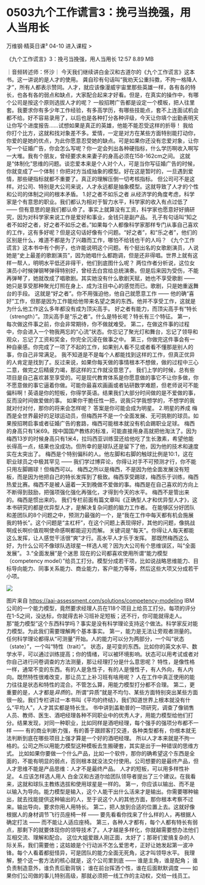 # 0503九个工作谎言3：挽弓当挽强，用人当用长


万维钢·精英日课³
04-10
进入课程 >

《九个工作谎言》3：挽弓当挽强，用人当用长
12:57 8.89 MB

｜音频转述师：怀沙｜
今天我们继续讲白金汉和古道尔的《九个工作谎言》这本书。这一讲说的是人才的使用。
龚自珍有句话叫“我劝天公重抖擞，不拘一格降人才”，所有人都表示赞同。人才，就应该像漫威宇宙里那些英雄一样，各有各的特长，也各有各的弱点和缺点，大家配合起来才好看。但是，在真实的操作中，有哪个公司是按这个原则选拔人才的呢？
一般招聘广告都是设定一个模板，把人往里套。我要求你有多少年工作经验，有多高学历，有哪些技能点，套不上连面试机会都不给。好不容易录用了，以后也是各种打分各种评级，今天让你填个出勤表明天让你写个进度报告……试想如果是真正的英雄，他能不能忍受这样的折辱！
我给你打个比方，这就和找对象差不多。爱情，一定是对方在某些方面特别能打动你，你爱的是她的优点，为此你愿意忍受她的缺点。可是如果你还没有恋爱对象，让你写一个征婚广告，你会怎么写呢？你一定会列出各种硬指标，什么学历啊收入啊写一大堆。我有个朋友，曾经要求未来妻子的身高必须在158-162cm之间。
这就是“体制化”思维的问题。谈恋爱本来是个人对个人，可是当你写征婚广告的时候，你就变成了一个体制！你把对方当成抽象的模型。好在这是暂时的，一旦遇到爱情，那些硬指标就都不重要了。真正的理解压倒一切考核指标。
但公司可不是这样。对公司、特别是大公司来说，人才永远都是抽象模型。这就导致了人才的个性和公司的体制之间的根本矛盾。
1.好之者不如乐之者
从经济学的角度考虑，科学家是个有意思的职业。我们都认为相对于智力水平，科学家的收入有点过低了 —— 但有意思的是我们都认命了。事实上就算没有工资，科学家也愿意好好搞研究，因为对科学家来说工作是爱好和事业，金钱只是副产品。
孔子有句话叫“知之者不如好之者，好之者不如乐之者。”如果每个人都像科学家那样专门从事自己喜欢的工作，这有多好呢？但是这句话好像有个问题。“好之者”，和“乐之者”，他们的区别是什么，难道不都是为了兴趣而工作，哪怕不给钱也干的人吗？
《九个工作谎言》这本书中有个例子，也许能说明这个问题。有个挺出名的女歌剧演员，人说她是“史上最差的歌剧演员”，因为她唱什么都跑调，但是还非得唱。世界上就有这样一帮人，明明水平低还非得干，他们到底图什么呢？
两位作者分析说，这位女演员小时候弹钢琴弹得特别好，曾经去白宫给总统演奏。但是后来因为受伤，不能再弹琴了，她就改成了唱歌剧。其实她没有什么歌剧天赋，她也不享受歌剧 —— 她只是享受那种聚光灯照在身上、成为注目中心的感觉而已。歌剧，只是她重返舞台的手段。
这就是“好之者”。你不用强迫他，他自己就愿意工作 —— 他的确“喜好”工作，但那是因为工作能给他带来名望之类的东西。他并不享受工作，这就是为什么他工作这么多年都没有成为顶尖高手。
好之者有能力，而顶尖高手有“特长（strength）”。顶尖高手是“乐之者”。什么是特长呢？特长有三个特征。
第一，每次做这件事之前，你会非常期待，你不做就难受。
第二，在做这件事的过程中，你会进入一个物我两忘的“心流”状态。你忘记了聚光灯和舞台，忘记了领导和观众，忘记了工资和奖金，你完全沉浸在做事之中。
第三，你做完这件事会有一种自豪感。你完成了一项了不起的工作，如果别人看不见或者看不懂那是别人的事，你自己非常满足。
我不知道是不是每个人都能找到这样的工作，但真正优异的人肯定是找到了。反过来说，如果你每天做的事情根本不想做，做的过程中三心二意，做完之后精疲力竭，那这样的工作就没意思了。
我们上学的时候，总有些项目是自己喜欢甚至享受的。可是现代教育体系是你愿意做的事它不让你多做，你不愿意做的事它逼着你做。可能你最喜欢画画或者钻研数学难题，但老师说可不能偏科啊！英语是你的短板，你得学英语。结果我们大部分时间做的是不爱做的事，反而没时间做爱做的事。
如果你干脆任性一把，说我只学我想学的，不想学的我就对付对付，那你的将来会怎样呢？
答案是你可能会成为明星。
2.明星的养成
梅西是全世界最好的足球运动员，但梅西并不是一个全面发展、无可挑剔的球员。如果按招聘启事或者征婚广告的套路，梅西可能根本就没有机会踢职业足球。
梅西的身高只有1米69。按中国国产教练的标准，可能直接用身高就把他淘汰了。因为梅西13岁的时候身高只有1米4，拉玛西亚训练营还给他吃了生长激素，希望他能长得高一点，结果也没成功。但所幸的是球队还是留下了他，因为他的技术和速度实在太突出了。
梅西是个特别偏科的人。他左脚和右脚的触球比例是10:1，这在职业球员之中极其罕见 —— 我们学过博弈论，你得让对手不可预测才行，你不能只用左脚踢球！但梅西可以。
梅西之所以是梅西，不是因为他全面发展没有短板，而是因为他把自己的特长发挥到了极致。梅西享受踢球，梅西乐于训练，梅西热爱比赛。梅西不是被人逼着一天到晚做不爱做的事。梅西是在自己喜欢的方向上不断得到鼓励，把强项强化强化再强化，才得到今天的水平。
梅西不是管出来的。梅西是惯出来的。
我们专栏前面有篇文章叫《正确型人才和优异型人才》，这本书研究的都是优异型人才，是解决复杂问题的脑力工作者。
在能够区分好团队和差团队的8个问题之中，预测力最强的一个，是“我在工作中每天都有机会施展我的特长”。这个问题是“主杠杆”，在这个问题上表现得好，其他的问题，像挑战啊成长啊价值观啊使命感啊都能迎刃而解。
关键词是“每天”。你得让人每天都能这么发挥，让人感觉干活很“爽”才行。高水平人才乐于发挥。
那既然梅西这么好，为什么公司不像球队选球星一样选人呢？因为大公司有个思维误区，叫“全面发展”。
3.“全面发展”是个迷思
现在的公司都喜欢使用所谓“能力模型（competency model）”给员工打分。模型分成若干项，比如说战略思维能力、目标导向能力、同事关系能力、商业能力，客户能力等等，然后这些大项又分成若干小项。

![](https://raw.githubusercontent.com/dalong0514/selfstudy/master/图片链接/万维钢/2019184.jpg)

图片来自 https://aai-assessment.com/solutions/competency-modeling
IBM公司的一个能力模型，竟然要求经理人员在118个项目上给员工打分。每项的评分在1-5之间，没达标，你就得去补习班补足短板；还不行，你可能就得走人。
那“能力模型”这个东西科学吗？事实是没有科学理论支持这个做法。科学家反对能力模型。为此我们需要理解两个基本事实。
第一，能力是无法让旁观者测量的。任何科学理论都得从“可测量”开始。人的能力可以分为两部分，一个叫“状态（state）”，一个叫“特性（trait）”。
状态，是可变的东西。比如你的英文水平、数学水平，可以通过训练提高；你的情绪，可以被环境影响。状态可以用考试或者对你自己进行问卷调查的方法测量，那让经理打分是什么意思呢？
特性，是像性格一样，通常不变的东西。有的人是急性子，有的人是慢性子，有人外向，有人内向。既然特性很难改变，那让员工上补习班有啥用呢？
人在工作中真正使用的能力往往是状态和特性的混合。不管怎么算，用能力模型打分都不合理。
第二，更重要的是，人才都是*异质*的。所谓“异质”就是不均匀、某些方面特别突出某些方面很一般。我们专栏讲过一本书叫《平均的终结》，我们知道世界上根本就没有什么“平均人”，人才其实都是特长生。
书中讲到盖勒普的一项研究，调查了像销售人员、教师、医生、酒吧经理各种不同职业中的优秀人才，用能力模型给他们打分。结果发现，对同一种职业，比如同样是酒吧经理，每个强手的强项分布都不一样 —— 有的商业判断力强，有的善于跟顾客打交道，各种类型都有，你根本就无法判断到底在哪些项目上强才算是一个好的酒吧经理。
所以人才本来就是不拘一格的。公司之所以用能力模型这种模板去生搬硬套，其实是出于一种错误的思维方式。
比如如果你要做一个什么产品，比如一个软件，那你的确希望这个东西是全面的，不能有明显的弱点，否则根本就没法交付使用。公司想要的是最终产品，但人才思维不能是产品思维：人才不是最终产品。
人才的短板，可以用多样性补足。
4.应该怎样选人用人
白金汉和古道尔给团队领导者提出了三个建议。在我看来，这就和球队主教练选拔和使用球星是一样的。
第一，你应该以输出、而不是以输入为导向。能力模型是输入，这个人能干出什么活来才是输出。你需要哪种输出，就去找能提供这种输出的人，至于说这个人的其他方面，那你根本考察不过来。输出导向，要求你用人用特长。
第二，把人放到合适的位置上去。这就好像根据人的身材调节飞行员座椅一样 —— 要先看看你找来了什么样的人，再根据人确定打法 —— 而不能让人适应座椅。
第三，各种人才都有，每个人都有特长有弱点，那剩下的就要体现你的领导技术了。人才越是多样化，你就越需要想办法他们互相交流、理解和配合。
这位大姐爱跟人刚正面，太好了；那哥们爱搞复杂的人际关系，我们需要他；这姑娘是个行动派不怎么爱思考，正好让她发起第一波冲锋。每个人看着都挺怪异，可是团队的能力全面无死角，这才叫领导水平。
我理解，整个这一套方法的核心就是，这个公司里到底 ——
谁是主角，谁是配角；
谁负责制造意外，谁负责后勤背锅；
谁在前台挥洒个性，谁在后面默默调度 ——
如果你们公司做的事儿特别高级，那就必须把一线工作的主动权，交给一线员工。